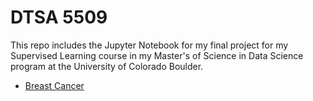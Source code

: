 # DTSA 5509
This repo includes the Jupyter Notebook for my final project for my Supervised Learning course in my Master's of Science in Data Science program at the University of Colorado Boulder.
* [Breast Cancer](https://github.com/richardkang96/DTSA5509/blob/main/breast_cancer.ipynb)
